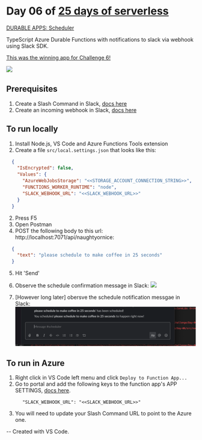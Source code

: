 # Day 06 of [25 days of serverless](https://www.25daysofserverless.com)

[DURABLE APPS: Scheduler](https://25daysofserverless.com/calendar/6)

TypeScript Azure Durable Functions with notifications to slack via webhook using Slack SDK.

[This was the winning app for Challenge 6!](https://twitter.com/jenlooper/status/1203352691927375873?s=20)

![](https://pbs.twimg.com/media/ELMq5LkXkAEpTE1?format=jpg&name=medium)

## Prerequisites
1. Create a Slash Command in Slack, [docs here](https://api.slack.com/interactivity/slash-commands)
2. Create an incoming webhook in Slack, [docs here](https://api.slack.com/apps/AR4871ZR7/incoming-webhooks?)

## To run locally
1. Install Node.js, VS Code and Azure Functions Tools extension
2. Create a file `src/local.settings.json` that looks like this:
```json
  {
    "IsEncrypted": false,
    "Values": {
      "AzureWebJobsStorage": "<<STORAGE_ACCOUNT_CONNECTION_STRING>>",
      "FUNCTIONS_WORKER_RUNTIME": "node",
      "SLACK_WEBHOOK_URL": "<<SLACK_WEBHOOK_URL>>"
    }
  }
```
2. Press F5
3. Open Postman
4. POST the following body to this url: http://localhost:7071/api/naughtyornice:
```json
  {
    "text": "please schedule to make coffee in 25 seconds"
  }
```
5. Hit 'Send'
6. Observe the schedule confirmation message in Slack:
![](confirmation.png)

7. [However long later] obersve the schedule notification messgae in Slack:
![](schedule.png)

## To run in Azure
1. Right click in VS Code left menu and click `Deploy to Function App...` 
2. Go to portal and add the following keys to the function app's APP SETTINGS, [docs here](https://docs.microsoft.com/en-us/azure/azure-functions/functions-how-to-use-azure-function-app-settings).
```text
      "SLACK_WEBHOOK_URL": "<<SLACK_WEBHOOK_URL>>"
```
3. You will need to update your Slash Command URL to point to the Azure one.

-- Created with VS Code.
